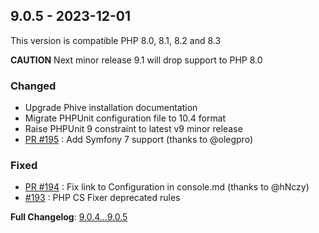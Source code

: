 
## 9.0.5 - 2023-12-01

This version is compatible PHP 8.0, 8.1, 8.2 and 8.3

**CAUTION** Next minor release 9.1 will drop support to PHP 8.0

### Changed

- Upgrade Phive installation documentation
- Migrate PHPUnit configuration file to 10.4 format
- Raise PHPUnit 9 constraint to latest v9 minor release
- [PR #195](https://github.com/overtrue/phplint/pull/195) : Add Symfony 7 support (thanks to @olegpro)

### Fixed

- [PR #194](https://github.com/overtrue/phplint/pull/194) : Fix link to Configuration in console.md (thanks to @hNczy)
- [#193](https://github.com/overtrue/phplint/issues/193) : PHP CS Fixer deprecated rules

**Full Changelog**: [9.0.4...9.0.5](https://github.com/overtrue/phplint/compare/9.0.4...9.0.5)
